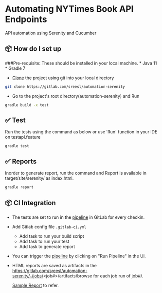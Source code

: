 # Automating NYTimes Book API Endpoints

API automation using Serenity and Cucumber

## 📦 How do I set up

###Pre-requisite:
    These should be installed in your local machine.
    * Java 11
    * Gradle 7

* [Clone](https://docs.gitlab.com/ee/gitlab-basics/start-using-git.html) the project using git into your local directory
```sh
git clone https://gitlab.com/sreesl/automation-serenity
```
* Go to the project's root directory(automation-serenity) and Run

```sh
gradle build -x test
```

## ✅ Test
Run the tests using the command as below or use 'Run' function in your IDE on testapi.feature
```sh
gradle test
```
## ✅ Reports

Inorder to generate report, run the command and Report is available in target/site/serenity/ as index.html.
```sh
gradle report
```
## 📦 CI Integration
- The tests are set to run in the [pipeline](https://gitlab.com/sreesl/automation-serenity/-/pipelines) in GitLab for every checkin.
- Add Gitlab config file `.gitlab-ci.yml` 
    - Add task to run your build script
    - Add task to run your test
    - Add task to generate report
- You can trigger the [pipeline](https://gitlab.com/sreesl/automation-serenity/-/pipelines) by clicking on "Run Pipeline" in the UI.
- HTML reports are saved as artifacts in the https://gitlab.com/sreesl/automation-serenity/-/jobs/<job#>/artifacts/browse for each job run of job#/\.
   
     [Sample Report](https://sreesl.gitlab.io/-/automation-serenity/-/jobs/1320766250/artifacts/target/site/serenity/index.html) to refer.
